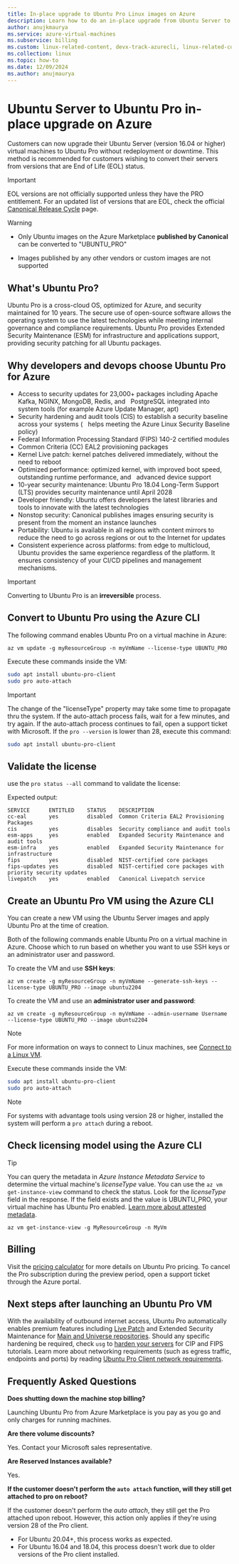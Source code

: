 ```yaml
---
title: In-place upgrade to Ubuntu Pro Linux images on Azure
description: Learn how to do an in-place upgrade from Ubuntu Server to Ubuntu Pro
author: anujkmaurya
ms.service: azure-virtual-machines
ms.subservice: billing
ms.custom: linux-related-content, devx-track-azurecli, linux-related-content
ms.collection: linux
ms.topic: how-to
ms.date: 12/09/2024
ms.author: anujmaurya
---
```


# Ubuntu Server to Ubuntu Pro in-place upgrade on Azure

Customers can now upgrade their Ubuntu Server (version 16.04 or higher) virtual machines to Ubuntu
Pro without redeployment or downtime. This method is recommended for customers wishing to convert
their servers from versions that are End of Life (EOL) status.

> [!IMPORTANT]
> EOL versions are not officially supported unless they have the PRO entitlement.
> For an updated list of versions that are EOL, check the official [Canonical Release Cycle](https://ubuntu.com/about/release-cycle) page.

> [!WARNING]
> - Only Ubuntu images on the Azure Marketplace **published by Canonical** can be converted to "UBUNTU_PRO"
> 
> - Images published by any other vendors or custom images are not supported

## What's Ubuntu Pro?

Ubuntu Pro is a cross-cloud OS, optimized for Azure, and security maintained for 10 years. The
secure use of open-source software allows the operating system to use the latest technologies while
meeting internal governance and compliance requirements. Ubuntu Pro provides Extended Security Maintenance
(ESM) for infrastructure and applications support, providing security patching for all Ubuntu
packages.

## Why developers and devops choose Ubuntu Pro for Azure

- Access to security updates for 23,000+ packages including Apache Kafka, NGINX, MongoDB, Redis, and
  PostgreSQL integrated into system tools (for example Azure Update Manager, apt)
- Security hardening and audit tools (CIS) to establish a security baseline across your systems (
  helps meeting the Azure Linux Security Baseline policy)
- Federal Information Processing Standard (FIPS) 140-2 certified modules
- Common Criteria (CC) EAL2 provisioning packages
- Kernel Live patch: kernel patches delivered immediately, without the need to reboot
- Optimized performance: optimized kernel, with improved boot speed, outstanding runtime performance, and
  advanced device support
- 10-year security maintenance: Ubuntu Pro 18.04 Long-Term Support (LTS) provides security maintenance until April 2028
- Developer friendly: Ubuntu offers developers the latest libraries and tools to innovate with the latest technologies
- Nonstop security: Canonical publishes images ensuring security is present from the moment an instance launches
- Portability: Ubuntu is available in all regions with content mirrors to reduce the need to go across regions or out to the Internet for updates
- Consistent experience across platforms: from edge to multicloud, Ubuntu provides the same experience regardless of the platform. It ensures consistency of your CI/CD pipelines and management mechanisms.

> [!IMPORTANT]
> Converting to Ubuntu Pro is an **irreversible** process.

## Convert to Ubuntu Pro using the Azure CLI

The following command enables Ubuntu Pro on a virtual machine in Azure:

```Azure CLI
az vm update -g myResourceGroup -n myVmName --license-type UBUNTU_PRO
```

Execute these commands inside the VM:

```bash
sudo apt install ubuntu-pro-client
sudo pro auto-attach


```

> [!IMPORTANT]
> The change of the "licenseType" property may take some time to propagate thru the system. If the auto-attach process fails, wait for a few minutes, and try again. If the auto-attach process continues to fail, open a support ticket with Microsoft.
If the `pro --version` is lower than 28, execute this command:

```bash
sudo apt install ubuntu-pro-client
```

## Validate the license

use the `pro status --all` command to validate the license:

Expected output:

```output
SERVICE      ENTITLED    STATUS    DESCRIPTION
cc-eal       yes         disabled  Common Criteria EAL2 Provisioning Packages
cis          yes         disables  Security compliance and audit tools
esm-apps     yes         enabled   Expanded Security Maintenance and audit tools
esm-infra    yes         enabled   Expanded Security Maintenance for infrastructure
fips         yes         disabled  NIST-certified core packages
fips-updates yes         disabled  NIST-certified core packages with priority security updates
livepatch    yes         enabled   Canonical Livepatch service
```

## Create an Ubuntu Pro VM using the Azure CLI

You can create a new VM using the Ubuntu Server images and apply Ubuntu Pro at the time of creation.

Both of the following commands enable Ubuntu Pro on a virtual machine in Azure. Choose which to run based on whether you want to use SSH keys or an administrator user and password.

  To create the VM and use **SSH keys**:

  ```Azure CLI
  az vm create -g myResourceGroup -n myVmName --generate-ssh-keys --license-type UBUNTU_PRO --image ubuntu2204
  ```

  To create the VM and use an **administrator user and password**:

  ```Azure CLI
  az vm create -g myResourceGroup -n myVmName --admin-username Username --license-type UBUNTU_PRO --image ubuntu2204
  ```

  > [!NOTE]
  > For more information on ways to connect to Linux machines, see [Connect to a Linux VM](../../linux-vm-connect.md).

Execute these commands inside the VM:

```bash
sudo apt install ubuntu-pro-client
sudo pro auto-attach
```

> [!NOTE]
> For systems with advantage tools using version 28 or higher, installed the system will perform a
> `pro attach` during a reboot.

## Check licensing model using the Azure CLI

> [!TIP]
> You can query the metadata in _Azure Instance Metadata Service_ to determine the virtual machine's
> _licenseType_ value. You can use the `az vm get-instance-view` command to check the status. Look
> for the _licenseType_ field in the response. If the field exists and the value is UBUNTU_PRO, your
> virtual machine has Ubuntu Pro enabled. [Learn more about attested metadata][02].

```Azure CLI
az vm get-instance-view -g MyResourceGroup -n MyVm
```

## Billing

Visit the [pricing calculator][03] for more details on Ubuntu Pro pricing. To cancel the Pro
subscription during the preview period, open a support ticket through the Azure portal.

## Next steps after launching an Ubuntu Pro VM

With the availability of outbound internet access, Ubuntu Pro automatically enables premium features
including [Live Patch][04] and Extended Security Maintenance for
[Main and Universe repositories][05].
Should any specific hardening be required, check `usg` to [harden your servers][06] for CIP and FIPS
tutorials.
Learn more about networking requirements (such as egress traffic, endpoints and ports) by reading
[Ubuntu Pro Client network requirements][07].

## Frequently Asked Questions

**Does shutting down the machine stop billing?**

Launching Ubuntu Pro from Azure Marketplace is you pay as you go and only charges for running
machines.

**Are there volume discounts?**

Yes. Contact your Microsoft sales representative.

**Are Reserved Instances available?**

Yes.

**If the customer doesn't perform the `auto attach` function, will they still get attached to pro on reboot?**

If the customer doesn't perform the _auto attach_, they still get the Pro attached upon reboot.
However, this action only applies if they're using version 28 of the Pro client.

- For Ubuntu 20.04+, this process works as expected.
- For Ubuntu 16.04 and 18.04, this process doesn't work due to older versions of the Pro client installed.

<!-- link references -->
[01]: https://ubuntu.com/18-04/azure
[02]: ../../instance-metadata-service.md
[03]: https://azure.microsoft.com/pricing/calculator/
[04]: https://ubuntu.com/security/livepatch/docs
[05]: https://help.ubuntu.com/community/Repositories
[06]: https://ubuntu.com/tutorials/comply-with-cis-or-disa-stig-on-ubuntu#1-overview
[07]: https://canonical-ubuntu-pro-client.readthedocs-hosted.com/en/latest/references/network_requirements/
